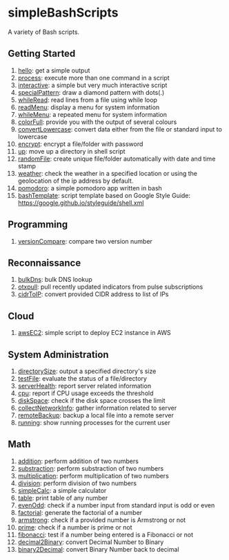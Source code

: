 # simpleBashScripts
A variety of Bash scripts.

## Getting Started

1. [hello](scripts/hello): get a simple output
2. [process](scripts/process): execute more than one command in a script
3. [interactive](scripts/interactive): a simple but very much interactive script
4. [specialPattern](scripts/specialPattern): draw a diamond pattern with dots(.)
5. [whileRead](scripts/whileRead): read lines from a file using while loop
6. [readMenu](scripts/readMenu): display a menu for system information
7. [whileMenu](scripts/whileMenu): a repeated menu for system information
8. [colorFull](scripts/colorFull): provide you with the output of several colours
9. [convertLowercase](scripts/convertLowercase): convert data either from the file or standard input to lowercase
10. [encrypt](scripts/encrypt): encrypt a file/folder with password
11. [up](scripts/up): move up a directory in shell script
12. [randomFile](scripts/randomFile): create unique file/folder automatically with date and time stamp
13. [weather](scripts/weather): check the weather in a specified location or using the geolocation of the ip address by default.
14. [pomodoro](scripts/pomodoro): a simple pomodoro app written in bash
15. [bashTemplate](scripts/bashTemplate): script template based on Google Style Guide: https://google.github.io/styleguide/shell.xml

## Programming

1. [versionCompare](scripts/versionCompare): compare two version number

## Reconnaissance

1. [bulkDns](scripts/bulkDns): bulk DNS lookup
2. [otxpull](scripts/otxpull): pull recently updated indicators from pulse subscriptions
3. [cidrToIP](scripts/cidrToIP): convert provided CIDR address to list of IPs

## Cloud
1. [awsEC2](scripts/awsEC2): simple script to deploy EC2 instance in AWS

## System Administration

1. [directorySize](scripts/directorySize): output a specified directory's size
2. [testFile](scripts/testFile): evaluate the status of a file/directory
3. [serverHealth](scripts/serverHealth): report server related information
4. [cpu](scripts/cpu): report if CPU usage exceeds the threshold
5. [diskSpace](scripts/diskSpace): check if the disk space crosses the limit
6. [collectNetworkInfo](scripts/collectNetworkInfo): gather information related to server
7. [remoteBackup](scripts/remoteBackup): backup a local file into a remote server
8. [running](scripts/running): show running processes for the current user

## Math

1. [addition](scripts/addition): perform addition of two numbers
2. [substraction](scripts/substraction): perform substraction of two numbers
3. [multiplication](scripts/multiplication): perform multiplication of two numbers
4. [division](scripts/division): perform division of two numbers
5. [simpleCalc](scripts/simpleCalc): a simple calculator
6. [table](scripts/table): print table of any number
7. [evenOdd](scripts/evenOdd): check if a number input from standard input is odd or even
8. [factorial](scripts/factorial): generate the factorial of a number
9. [armstrong](scripts/armstrong): check if a provided number is Armstrong or not
10. [prime](scripts/prime): check if a number is prime or not
11. [fibonacci](scripts/fibonacci): test if a number being entered is a Fibonacci or not
12. [decimal2Binary](scripts/decimal2Binary): convert Decimal Number to Binary
13. [binary2Decimal](scripts/binary2Decimal): convert Binary Number back to decimal
